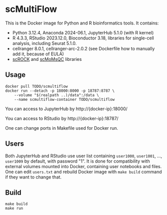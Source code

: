 # scMultiFlow

This is the Docker image for Python and R bioinformatics tools. It contains:

* Python 3.12.4, Anaconda 2024-06.1, JupyterHub 5.1.0 (with R kernel)
* R 4.3.3, RStudio 2023.12.0, Bioconductor 3.18, libraries for single-cell analysis, including Seurat 5.1.0.
* cellranger 8.0.1, cellranger-arc-2.0.2 (see Dockerfile how to manually add it, because of EULA)
* [scROCK](https://github.com/dos257/scrock) and [scMoMsQC](https://github.com/Rachmanichou/scMoMsQC) libraries


## Usage

```
docker pull TODO/scmultiflow
docker run --detach -p 18000:8000 -p 18787:8787 \
    --volume "$(realpath ..)/data":/data \
    --name scmultiflow-container TODO/scmultiflow
```

You can access to JupyterHub by http://{docker-ip}:18000/

You can access to RStudio by http://{docker-ip}:18787/

One can change ports in Makefile used for Docker run.


## Users

Both JupyterHub and RStudio use user list containing `user1000`, `user1001`, ..., `user1009` by default, with password "1". It is done for compatibility with external volumes mounted into Docker, containing user notebooks and files. One can edit `users.txt` and rebuild Docker image with `make build` command if they want to change that.


## Build

```
make build
make run
```
